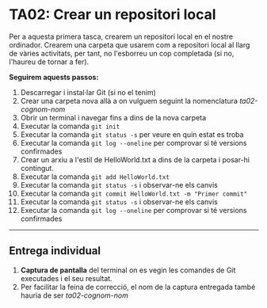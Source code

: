 # TA02: Crear un repositori local
Per a aquesta primera tasca, crearem un repositori local en el nostre ordinador.
Crearem una carpeta que usarem com a repositori local al llarg de vàries activitats, per tant, no l'esborreu un cop completada (si no, l'haureu de tornar a fer).

**Seguirem aquests passos:**
1. Descarregar i instal·lar Git (si no el tenim)
2. Crear una carpeta nova allà a on vulguem seguint la nomenclatura *ta02-cognom-nom*
3. Obrir un terminal i navegar fins a dins de la nova carpeta
4. Executar la comanda `git init`
5. Executar la comanda `git status -s` per veure en quin estat es troba
6. Executar la comanda `git log --oneline` per comprovar si té versions confirmades
7. Crear un arxiu a l'estil de HelloWorld.txt a dins de la carpeta i posar-hi contingut.
8. Executar la comanda `git add HelloWorld.txt`
9. Executar la comanda `git status -s` i observar-ne els canvis
10. Executar la comanda `git commit HelloWorld.txt -m "Primer commit"`
11. Executar la comanda `git status -s` i observar-ne els canvis
12. Executar la comanda `git log --oneline` per comprovar si té versions confirmades

---
## Entrega individual
1. **Captura de pantalla** del terminal on es vegin les comandes de Git executades i el seu resultat.
2. Per facilitar la feina de correcció, el nom de la captura entregada també hauria de ser *ta02-cognom-nom*